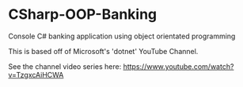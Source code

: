 # CSharp-OOP-Banking
Console C# banking application using object orientated programming

This is based off of Microsoft's 'dotnet' YouTube Channel.

See the channel video series here:
https://www.youtube.com/watch?v=TzgxcAiHCWA
